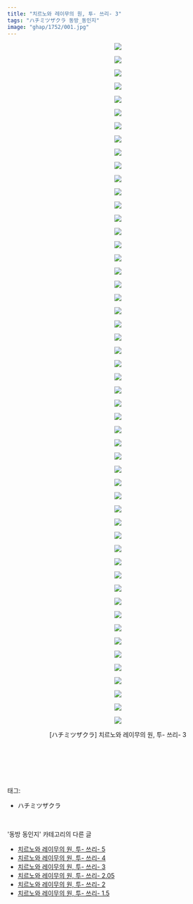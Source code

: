 ```yaml
---
title: "치르노와 레이무의 원, 투- 쓰리- 3"
tags: "ハチミツザクラ 동방_동인지"
image: "ghap/1752/001.jpg"
---
```

<div class="article">
<p style="text-align: center; clear: none; float: none;"><img src="{{ site.nasurl }}/ghap/1752/001.jpg"/></p>
<p style="text-align: center; clear: none; float: none;"><img src="{{ site.nasurl }}/ghap/1752/002.jpg"/></p>
<p style="text-align: center; clear: none; float: none;"><img src="{{ site.nasurl }}/ghap/1752/003.jpg"/></p>
<p style="text-align: center; clear: none; float: none;"><img src="{{ site.nasurl }}/ghap/1752/004.jpg"/></p>
<p style="text-align: center; clear: none; float: none;"><img src="{{ site.nasurl }}/ghap/1752/005.jpg"/></p>
<p style="text-align: center; clear: none; float: none;"><img src="{{ site.nasurl }}/ghap/1752/006.jpg"/></p>
<p style="text-align: center; clear: none; float: none;"><img src="{{ site.nasurl }}/ghap/1752/007.jpg"/></p>
<p style="text-align: center; clear: none; float: none;"><img src="{{ site.nasurl }}/ghap/1752/008.jpg"/></p>
<p style="text-align: center; clear: none; float: none;"><img src="{{ site.nasurl }}/ghap/1752/009.jpg"/></p>
<p style="text-align: center; clear: none; float: none;"><img src="{{ site.nasurl }}/ghap/1752/010.jpg"/></p>
<p style="text-align: center; clear: none; float: none;"><img src="{{ site.nasurl }}/ghap/1752/011.jpg"/></p>
<p style="text-align: center; clear: none; float: none;"><img src="{{ site.nasurl }}/ghap/1752/012.jpg"/></p>
<p style="text-align: center; clear: none; float: none;"><img src="{{ site.nasurl }}/ghap/1752/013.jpg"/></p>
<p style="text-align: center; clear: none; float: none;"><img src="{{ site.nasurl }}/ghap/1752/014.jpg"/></p>
<p style="text-align: center; clear: none; float: none;"><img src="{{ site.nasurl }}/ghap/1752/015.jpg"/></p>
<p style="text-align: center; clear: none; float: none;"><img src="{{ site.nasurl }}/ghap/1752/016.jpg"/></p>
<p style="text-align: center; clear: none; float: none;"><img src="{{ site.nasurl }}/ghap/1752/017.jpg"/></p>
<p style="text-align: center; clear: none; float: none;"><img src="{{ site.nasurl }}/ghap/1752/018.jpg"/></p>
<p style="text-align: center; clear: none; float: none;"><img src="{{ site.nasurl }}/ghap/1752/019.jpg"/></p>
<p style="text-align: center; clear: none; float: none;"><img src="{{ site.nasurl }}/ghap/1752/020.jpg"/></p>
<p style="text-align: center; clear: none; float: none;"><img src="{{ site.nasurl }}/ghap/1752/021.jpg"/></p>
<p style="text-align: center; clear: none; float: none;"><img src="{{ site.nasurl }}/ghap/1752/022.jpg"/></p>
<p style="text-align: center; clear: none; float: none;"><img src="{{ site.nasurl }}/ghap/1752/023.jpg"/></p>
<p style="text-align: center; clear: none; float: none;"><img src="{{ site.nasurl }}/ghap/1752/024.jpg"/></p>
<p style="text-align: center; clear: none; float: none;"><img src="{{ site.nasurl }}/ghap/1752/025.jpg"/></p>
<p style="text-align: center; clear: none; float: none;"><img src="{{ site.nasurl }}/ghap/1752/026.jpg"/></p>
<p style="text-align: center; clear: none; float: none;"><img src="{{ site.nasurl }}/ghap/1752/027.jpg"/></p>
<p style="text-align: center; clear: none; float: none;"><img src="{{ site.nasurl }}/ghap/1752/028.jpg"/></p>
<p style="text-align: center; clear: none; float: none;"><img src="{{ site.nasurl }}/ghap/1752/029.jpg"/></p>
<p style="text-align: center; clear: none; float: none;"><img src="{{ site.nasurl }}/ghap/1752/030.jpg"/></p>
<p style="text-align: center; clear: none; float: none;"><img src="{{ site.nasurl }}/ghap/1752/031.jpg"/></p>
<p style="text-align: center; clear: none; float: none;"><img src="{{ site.nasurl }}/ghap/1752/032.jpg"/></p>
<p style="text-align: center; clear: none; float: none;"><img src="{{ site.nasurl }}/ghap/1752/033.jpg"/></p>
<p style="text-align: center; clear: none; float: none;"><img src="{{ site.nasurl }}/ghap/1752/034.jpg"/></p>
<p style="text-align: center; clear: none; float: none;"><img src="{{ site.nasurl }}/ghap/1752/035.jpg"/></p>
<p style="text-align: center; clear: none; float: none;"><img src="{{ site.nasurl }}/ghap/1752/036.jpg"/></p>
<p style="text-align: center; clear: none; float: none;"><img src="{{ site.nasurl }}/ghap/1752/037.jpg"/></p>
<p style="text-align: center; clear: none; float: none;"><img src="{{ site.nasurl }}/ghap/1752/038.jpg"/></p>
<p style="text-align: center; clear: none; float: none;"><img src="{{ site.nasurl }}/ghap/1752/039.jpg"/></p>
<p style="text-align: center; clear: none; float: none;"><img src="{{ site.nasurl }}/ghap/1752/040.jpg"/></p>
<p style="text-align: center; clear: none; float: none;"><img src="{{ site.nasurl }}/ghap/1752/041.jpg"/></p>
<p style="text-align: center; clear: none; float: none;"><img src="{{ site.nasurl }}/ghap/1752/042.jpg"/></p>
<p style="text-align: center; clear: none; float: none;"><img src="{{ site.nasurl }}/ghap/1752/043.jpg"/></p>
<p style="text-align: center; clear: none; float: none;"><img src="{{ site.nasurl }}/ghap/1752/044.jpg"/></p>
<p style="text-align: center; clear: none; float: none;"><img src="{{ site.nasurl }}/ghap/1752/045.jpg"/></p>
<p style="text-align: center; clear: none; float: none;"><img src="{{ site.nasurl }}/ghap/1752/046.jpg"/></p>
<p style="text-align: center; clear: none; float: none;"><img src="{{ site.nasurl }}/ghap/1752/047.jpg"/></p>
<p style="text-align: center; clear: none; float: none;"><img src="{{ site.nasurl }}/ghap/1752/048.jpg"/></p>
<p style="text-align: center; clear: none; float: none;"><img src="{{ site.nasurl }}/ghap/1752/049.jpg"/></p>
<p style="text-align: center; clear: none; float: none;"><img src="{{ site.nasurl }}/ghap/1752/050.jpg"/></p>
<p style="text-align: center; clear: none; float: none;"><img src="{{ site.nasurl }}/ghap/1752/051.jpg"/></p>
<p style="text-align: center; clear: none; float: none;"><img src="{{ site.nasurl }}/ghap/1752/052.jpg"/></p>
<p style="text-align: center; clear: none; float: none;">[ハチミツザクラ] 치르노와 레이무의 원, 투- 쓰리- 3</p>
<p style="text-align: center; clear: none; float: none;"><br/></p>
<p><br/></p>
</div><br/>
<div class="tagTrail">
<p>태그: </p>
<ul>
<li>ハチミツザクラ</li>
</ul>
</div><br/>
<div class="another">
<p>'동방 동인지' 카테고리의 다른 글</p>
<ul>
<li><a href="/2016-08-21-ghap_1754">치르노와 레이무의 원, 투- 쓰리- 5</a></li>
<li><a href="/2016-08-21-ghap_1753">치르노와 레이무의 원, 투- 쓰리- 4</a></li>
<li><a href="/2016-08-21-ghap_1752">치르노와 레이무의 원, 투- 쓰리- 3</a></li>
<li><a href="/2016-08-21-ghap_1751">치르노와 레이무의 원, 투- 쓰리- 2.05</a></li>
<li><a href="/2016-08-21-ghap_1750">치르노와 레이무의 원, 투- 쓰리- 2</a></li>
<li><a href="/2016-08-21-ghap_1749">치르노와 레이무의 원, 투- 쓰리- 1.5</a></li>
</ul>
</div><br/>
<div class="cb_module cb_fluid">
<div class="cb_wrt cb_profile">
</div><!-- commentList close -->
</div><br/>
